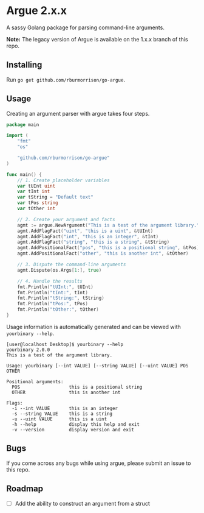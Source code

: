 # Argue 2.x.x

A sassy Golang package for parsing command-line arguments.

**Note:** The legacy version of Argue is available on the 1.x.x branch of this repo.

## Installing

Run `go get github.com/rburmorrison/go-argue`.

## Usage

Creating an argument parser with argue takes four steps.

```go
package main

import (
	"fmt"
	"os"

	"github.com/rburmorrison/go-argue"
)

func main() {
	// 1. Create placeholder variables
	var tUInt uint
	var tInt int
	var tString = "Default text"
	var tPos string
	var tOther int

	// 2. Create your argument and facts
	agmt := argue.NewArgument("This is a test of the argument library.", "2.0.0")
	agmt.AddFlagFact("uint", "this is a uint", &tUInt)
	agmt.AddFlagFact("int", "this is an integer", &tInt)
	agmt.AddFlagFact("string", "this is a string", &tString)
	agmt.AddPositionalFact("pos", "this is a positional string", &tPos).SetRequired(true)
	agmt.AddPositionalFact("other", "this is another int", &tOther)

	// 3. Dispute the command-line arguments
	agmt.Dispute(os.Args[1:], true)

	// 4. Handle the results
	fmt.Println("tUInt:", tUInt)
	fmt.Println("tInt:", tInt)
	fmt.Println("tString:", tString)
	fmt.Println("tPos:", tPos)
	fmt.Println("tOther:", tOther)
}
```

Usage information is automatically generated and can be viewed with `yourbinary --help`.

```
[user@localhost Desktop]$ yourbinary --help
yourbinary 2.0.0
This is a test of the argument library.

Usage: yourbinary [--int VALUE] [--string VALUE] [--uint VALUE] POS OTHER

Positional arguments:
  POS                  this is a positional string
  OTHER                this is another int

Flags:
  -i --int VALUE       this is an integer
  -s --string VALUE    this is a string
  -u --uint VALUE      this is a uint
  -h --help            display this help and exit
  -v --version         display version and exit
```

## Bugs

If you come across any bugs while using argue, please submit an issue to this repo.

## Roadmap

- [ ] Add the ability to construct an argument from a struct